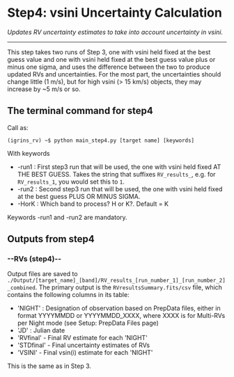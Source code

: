 # Step4: vsini Uncertainty Calculation

*Updates RV uncertainty estimates to take into account uncertainty in vsini.*
***

This step takes two runs of Step 3, one with vsini held fixed at the best guess value and one with vsini held fixed at the best guess value plus or minus one sigma, and uses the difference between the two to produce updated RVs and uncertainties. For the most part, the uncertainties should change little (1 m/s), but for high vsini (> 15 km/s) objects, they may increase by ~5 m/s or so.
                                     

## The terminal command for step4
Call as:
```shell
(igrins_rv) ~$ python main_step4.py [target name] [keywords]
```

With keywords

* -run1 : First step3 run that will be used, the one with vsini held fixed AT THE BEST GUESS. Takes the string that suffixes `RV_results_`, e.g. for `RV_results_1`, you would set this to `1`.
* -run2 : Second step3 run that will be used, the one with vsini held fixed at the best guess PLUS OR MINUS SIGMA.
* -HorK : Which band to process? H or K?. Default = K

Keywords -run1 and -run2 are mandatory.


## Outputs from step4
### --RVs (step4)--
Output files are saved to `./Output/[target_name]_[band]/RV_results_[run_number_1]_[run_number_2]_combined`. The primary output is the `RVresultsSummary.fits/csv` file, which contains the following columns in its table:
* 'NIGHT' : Designation of observation based on PrepData files, either in format YYYYMMDD or YYYYMMDD_XXXX, where XXXX is for Multi-RVs per Night mode (see Setup: PrepData Files page)
* 'JD' : Julian date
* 'RVfinal' - Final RV estimate for each 'NIGHT'
* 'STDfinal' - Final uncertainty estimates of RVs
* 'VSINI' - Final vsin(i) estimate for each 'NIGHT'

This is the same as in Step 3.